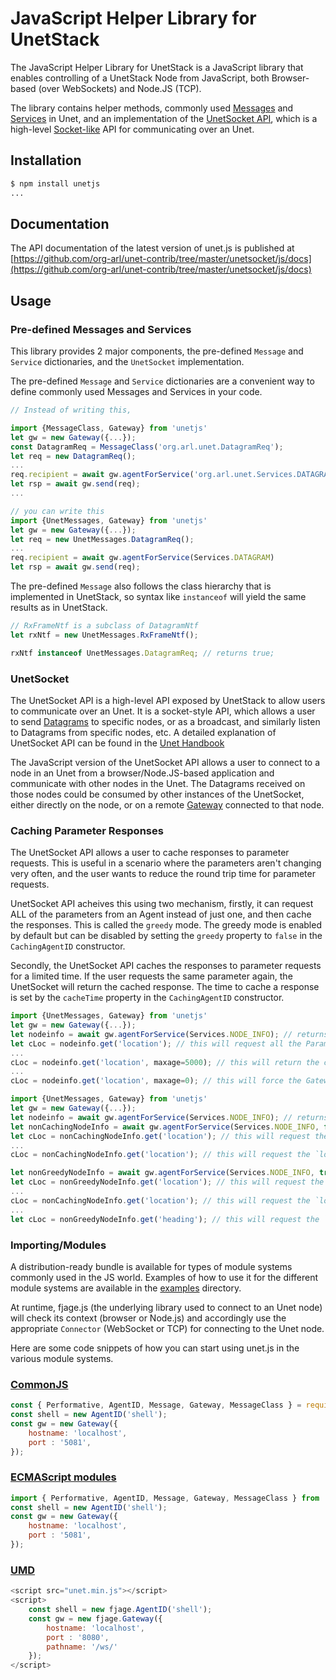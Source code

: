 # JavaScript Helper Library for UnetStack

The JavaScript Helper Library for UnetStack is a JavaScript library that enables controlling of a UnetStack Node from JavaScript, both Browser-based (over WebSockets) and Node.JS (TCP).

The library contains helper methods, commonly used [Messages](https://fjage.readthedocs.io/en/latest/messages.html) and [Services](https://fjage.readthedocs.io/en/latest/services.html) in Unet, and an implementation of the [UnetSocket API](https://unetstack.net/handbook/unet-handbook_unetsocket_api.html), which is a high-level [Socket-like](https://en.wikipedia.org/wiki/Network_socket) API for communicating over an Unet.

## Installation

```sh
$ npm install unetjs
...
```

## Documentation

The API documentation of the latest version of unet.js is published at [https://github.com/org-arl/unet-contrib/tree/master/unetsocket/js/docs](https://github.com/org-arl/unet-contrib/tree/master/unetsocket/js/docs)

## Usage

### Pre-defined Messages and Services

This library provides 2 major components, the pre-defined `Message` and `Service` dictionaries, and the `UnetSocket` implementation.

The pre-defined `Message` and `Service` dictionaries are a convenient way to define commonly used Messages and Services in your code.

```js
// Instead of writing this,

import {MessageClass, Gateway} from 'unetjs'
let gw = new Gateway({...});
const DatagramReq = MessageClass('org.arl.unet.DatagramReq');
let req = new DatagramReq();
...
req.recipient = await gw.agentForService('org.arl.unet.Services.DATAGRAM')
let rsp = await gw.send(req);
...

// you can write this
import {UnetMessages, Gateway} from 'unetjs'
let gw = new Gateway({...});
let req = new UnetMessages.DatagramReq();
...
req.recipient = await gw.agentForService(Services.DATAGRAM)
let rsp = await gw.send(req);
```

The pre-defined `Message` also follows the class hierarchy that is implemented in UnetStack, so syntax like `instanceof` will yield the same results as in UnetStack.

```js
// RxFrameNtf is a subclass of DatagramNtf
let rxNtf = new UnetMessages.RxFrameNtf();

rxNtf instanceof UnetMessages.DatagramReq; // returns true;
```

### UnetSocket

The UnetSocket API is a high-level API exposed by UnetStack to allow users to communicate over an Unet. It is a socket-style API, which allows a user to send [Datagrams](https://unetstack.net/handbook/unet-handbook_datagram_service.html) to specific nodes, or as a broadcast, and similarly listen to Datagrams from specific nodes, etc. A detailed explanation of UnetSocket API can be found in the [Unet Handbook](https://unetstack.net/handbook/unet-handbook_unetsocket_api.html)

The JavaScript version of the UnetSocket API allows a user to connect to a node in an Unet from a browser/Node.JS-based application and communicate with other nodes in the Unet. The Datagrams received on those nodes could be consumed by other instances of the UnetSocket, either directly on the node, or on a remote [Gateway](https://fjage.readthedocs.io/en/latest/remote.html#interacting-with-agents-using-a-gateway) connected to that node.

### Caching Parameter Responses

The UnetSocket API allows a user to cache responses to parameter requests. This is useful in a scenario where the parameters aren't changing very often, and the user wants to reduce the round trip time for parameter requests.

UnetSocket API acheives this using two mechanism, firstly, it can request ALL of the parameters from an Agent instead of just one, and then cache the responses. This is called the `greedy` mode. The greedy mode is enabled by default but can be disabled by setting the `greedy` property to `false` in the `CachingAgentID` constructor.

Secondly, the UnetSocket API caches the responses to parameter requests for a limited time. If the user requests the same parameter again, the UnetSocket will return the cached response. The time to cache a response is set by the `cacheTime` property in the `CachingAgentID` constructor.

```js
import {UnetMessages, Gateway} from 'unetjs'
let gw = new Gateway({...});
let nodeinfo = await gw.agentForService(Services.NODE_INFO); // returns a CachingAgentID by default.
let cLoc = nodeinfo.get('location'); // this will request all the Parameters from the Agent, and cache the responses.
...
cLoc = nodeinfo.get('location', maxage=5000); // this will return the cached response if it was called within 5000ms of the original request.
...
cLoc = nodeinfo.get('location', maxage=0); // this will force the Gateway to request the parameter again.
```

```js
import {UnetMessages, Gateway} from 'unetjs'
let gw = new Gateway({...});
let nodeinfo = await gw.agentForService(Services.NODE_INFO); // returns a CachingAgentID by default.
let nonCachingNodeInfo = await gw.agentForService(Services.NODE_INFO, false); // returns an AgentID without caching (original fjage.js functionality).
let cLoc = nonCachingNodeInfo.get('location'); // this will request the `location` parameter from the Agent.
...
cLoc = nonCachingNodeInfo.get('location'); // this will request the `location` parameter from the Agent again.

let nonGreedyNodeInfo = await gw.agentForService(Services.NODE_INFO, true, false); // returns an CachingAgentID that's not greedy.
let cLoc = nonGreedyNodeInfo.get('location'); // this will request the `location` parameter from the Agent.
...
cLoc = nonCachingNodeInfo.get('location'); // this will request the `location` parameter from the cache.
...
let cLoc = nonGreedyNodeInfo.get('heading'); // this will request the `heading` parameter from the Agent.
```

### Importing/Modules

A distribution-ready bundle is available for types of module systems commonly used in the JS world. Examples of how to use it for the different module systems are available in the [examples](/examples) directory.

At runtime, fjage.js (the underlying library used to connect to an Unet node) will check its context (browser or Node.js) and accordingly use the appropriate `Connector` (WebSocket or TCP) for connecting to the Unet node.

Here are some code snippets of how you can start using unet.js in the various module systems.

### [CommonJS](dist/cjs)

```js
const { Performative, AgentID, Message, Gateway, MessageClass } = require('unetjs');
const shell = new AgentID('shell');
const gw = new Gateway({
    hostname: 'localhost',
    port : '5081',
});
```

### [ECMAScript modules](dist/esm)

```js
import { Performative, AgentID, Message, Gateway, MessageClass } from 'unetjs'
const shell = new AgentID('shell');
const gw = new Gateway({
    hostname: 'localhost',
    port : '5081',
});
```

### [UMD](dist)

```js
<script src="unet.min.js"></script>
<script>
    const shell = new fjage.AgentID('shell');
    const gw = new fjage.Gateway({
        hostname: 'localhost',
        port : '8080',
        pathname: '/ws/'
    });
</script>
```
